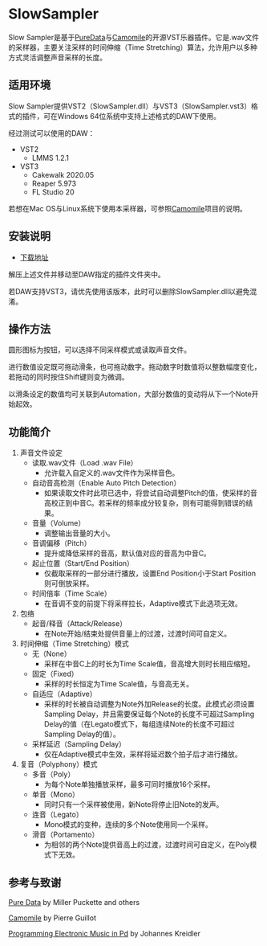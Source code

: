 # SlowSampler

Slow Sampler是基于[PureData](https://puredata.info/)与[Camomile](https://github.com/pierreguillot/Camomile)的开源VST乐器插件。它是.wav文件的采样器，主要关注采样的时间伸缩（Time Stretching）算法，允许用户以多种方式灵活调整声音采样的长度。

## 适用环境

Slow Sampler提供VST2（SlowSampler.dll）与VST3（SlowSampler.vst3）格式的插件，可在Windows 64位系统中支持上述格式的DAW下使用。

经过测试可以使用的DAW：

- VST2
  - LMMS 1.2.1
- VST3
  - Cakewalk 2020.05
  - Reaper 5.973
  - FL Studio 20

若想在Mac OS与Linux系统下使用本采样器，可参照[Camomile](https://github.com/pierreguillot/Camomile)项目的说明。

## 安装说明

- [下载地址](https://github.com/Chaosinism/SlowSampler/releases/)

解压上述文件并移动至DAW指定的插件文件夹中。

若DAW支持VST3，请优先使用该版本，此时可以删除SlowSampler.dll以避免混淆。

## 操作方法

圆形图标为按钮，可以选择不同采样模式或读取声音文件。

进行数值设定既可拖动滑条，也可拖动数字。拖动数字时数值将以整数幅度变化，若拖动的同时按住Shift键则变为微调。

以滑条设定的数值均可关联到Automation，大部分数值的变动将从下一个Note开始起效。

## 功能简介

1. 声音文件设定
   - 读取.wav文件（Load .wav File）
     - 允许载入自定义的.wav文件作为采样音色。
   - 自动音高检测（Enable Auto Pitch Detection）
     - 如果读取文件时此项已选中，将尝试自动调整Pitch的值，使采样的音高校正到中音C。若采样的频率成分较复杂，则有可能得到错误的结果。
   - 音量（Volume）
     - 调整输出音量的大小。
   - 音调偏移（Pitch）
     - 提升或降低采样的音高，默认值对应的音高为中音C。
   - 起止位置（Start/End Position）
     - 仅截取采样的一部分进行播放，设置End Position小于Start Position则可倒放采样。
   - 时间倍率（Time Scale）
     - 在音调不变的前提下将采样拉长，Adaptive模式下此选项无效。
2. 包络
   - 起音/释音（Attack/Release）
     - 在Note开始/结束处提供音量上的过渡，过渡时间可自定义。
3. 时间伸缩（Time Stretching）模式
   - 无（None）
     - 采样在中音C上的时长为Time Scale值，音高增大则时长相应缩短。
   - 固定（Fixed）
     - 采样的时长恒定为Time Scale值，与音高无关。
   - 自适应（Adaptive）
     - 采样的时长被自动调整为Note外加Release的长度。此模式必须设置Sampling Delay，并且需要保证每个Note的长度不可超过Sampling Delay的值（在Legato模式下，每组连续Note的长度不可超过Sampling Delay的值）。
   - 采样延迟（Sampling Delay）
     - 仅在Adaptive模式中生效，采样将延迟数个拍子后才进行播放。
4. 复音（Polyphony）模式
   - 多音（Poly）
     - 为每个Note单独播放采样，最多可同时播放16个采样。
   - 单音（Mono）
     - 同时只有一个采样被使用，新Note将停止旧Note的发声。
   - 连音（Legato）
     - Mono模式的变种，连续的多个Note使用同一个采样。
   - 滑音（Portamento）
     - 为相邻的两个Note提供音高上的过渡，过渡时间可自定义，在Poly模式下无效。

## 参考与致谢

[Pure Data](http://msp.ucsd.edu/software.html) by Miller Puckette and others

[Camomile](https://github.com/pierreguillot/Camomile) by Pierre Guillot

[Programming Electronic Music in Pd](http://www.pd-tutorial.com/) by Johannes Kreidler
